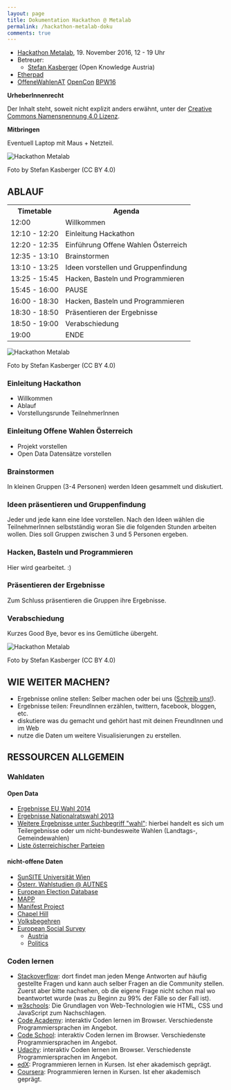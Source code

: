 ```yaml
---
layout: page
title: Dokumentation Hackathon @ Metalab
permalink: /hackathon-metalab-doku
comments: true
---
```


- [Hackathon Metalab](/hackathon-metalab), 19. November 2016, 12 - 19 Uhr
- Betreuer:
  - [Stefan Kasberger](http://stefankasberger.at) (Open Knowledge Austria)
- [Etherpad](http://pad.okfn.org/p/OffeneWahlenAT-Metalab)
- <a href="https://twitter.com/search?f=tweets&q=%23OffeneWahlenAT&src=typd" title="OffeneWahlenAT"><i class="fa fa-hashtag" aria-hidden="true"></i>OffeneWahlenAT</a> <a href="https://twitter.com/search?f=tweets&q=%23OpenCon&src=typd" title="OpenCon"><i class="fa fa-hashtag" aria-hidden="true"></i>OpenCon</a> <a href="https://twitter.com/search?f=tweets&q=%23BPW16&src=typd" title="BPW16"><i class="fa fa-hashtag" aria-hidden="true"></i>BPW16</a>

**UrheberInnenrecht**

Der Inhalt steht, soweit nicht explizit anders erwähnt, unter der [Creative Commons Namensnennung 4.0 Lizenz](https://creativecommons.org/licenses/by/4.0/).

**Mitbringen**

Eventuell Laptop mit Maus + Netzteil.

<img src="{{ site.staticurl }}pages/metalab-hackathon/photo-3.jpg" alt="Hackathon Metalab" class="img-rounded">
<p class="content-source">Foto by Stefan Kasberger (CC BY 4.0)</p>

## ABLAUF
<table class="table">
<tr>
 <th>Timetable</th>
 <th>Agenda</th>
</tr>
<tr>
 <td>12:00</td>
 <td>Willkommen</td>
</tr>
<tr>
 <td>12:10 - 12:20</td>
 <td>Einleitung Hackathon</td>
</tr>
<tr>
 <td>12:20 - 12:35</td>
 <td>Einführung Offene Wahlen Österreich</td>
</tr>
<tr>
 <td>12:35 - 13:10</td>
 <td>Brainstormen</td>
</tr>
<tr>
 <td>13:10 - 13:25</td>
 <td>Ideen vorstellen und Gruppenfindung</td>
</tr>
<tr>
 <td>13:25 - 15:45</td>
 <td>Hacken, Basteln und Programmieren</td>
</tr>
<tr>
 <td>15:45 - 16:00</td>
 <td>PAUSE</td>
</tr>
<tr>
 <td>16:00 - 18:30</td>
 <td>Hacken, Basteln und Programmieren</td>
</tr>
<tr>
 <td>18:30 - 18:50</td>
 <td>Präsentieren der Ergebnisse</td>
</tr>
<tr>
 <td>18:50 - 19:00</td>
 <td>Verabschiedung</td>
</tr>
<tr>
 <td>19:00</td>
 <td>ENDE</td>
</tr>
</table>

<img src="{{ site.staticurl }}pages/metalab-hackathon/photo-1.jpg" alt="Hackathon Metalab" class="img-rounded">
<p class="content-source">Foto by Stefan Kasberger (CC BY 4.0)</p>

### Einleitung Hackathon
- Willkommen
- Ablauf
- Vorstellungsrunde TeilnehmerInnen

### Einleitung Offene Wahlen Österreich
- Projekt vorstellen
- Open Data Datensätze vorstellen

### Brainstormen
In kleinen Gruppen (3-4 Personen) werden Ideen gesammelt und diskutiert.

### Ideen präsentieren und Gruppenfindung
Jeder und jede kann eine Idee vorstellen. Nach den Ideen wählen die TeilnehmerInnen selbstständig woran Sie die folgenden Stunden arbeiten wollen. Dies soll Gruppen zwischen 3 und 5 Personen ergeben.

### Hacken, Basteln und Programmieren
Hier wird gearbeitet. :)

### Präsentieren der Ergebnisse
Zum Schluss präsentieren die Gruppen ihre Ergebnisse.

### Verabschiedung
Kurzes Good Bye, bevor es ins Gemütliche übergeht.

<img src="{{ site.staticurl }}pages/metalab-hackathon/photo-2.jpg" alt="Hackathon Metalab" class="img-rounded">
<p class="content-source">Foto by Stefan Kasberger (CC BY 4.0)</p>

## WIE WEITER MACHEN?
- Ergebnisse online stellen: Selber machen oder bei uns ([Schreib uns!](/kontakt)).
- Ergebnisse teilen: FreundInnen erzählen, twittern, facebook, bloggen, etc.
- diskutiere was du gemacht und gehört hast mit deinen FreundInnen und im Web
- nutze die Daten um weitere Visualisierungen zu erstellen.

## RESSOURCEN ALLGEMEIN

### <i class="fa fa-database" aria-hidden="true"></i> Wahldaten

#### Open Data
- [Ergebnisse EU Wahl 2014](https://www.data.gv.at/katalog/dataset/2b10a91b-51d5-4e34-b992-8fd3a3121f0d)
- [Ergebnisse Nationalratswahl 2013](https://www.data.gv.at/katalog/dataset/09716341-2bea-4298-9525-e936d8247d19)
- [Weitere Ergebnisse unter Suchbegriff "wahl"](https://www.data.gv.at/suche/?search-term=wahl&connection=and&search-data-only=search-data-only#showresults): hierbei handelt es sich um Teilergebnisse oder um nicht-bundesweite Wahlen (Landtags-, Gemeindewahlen)
- [Liste österreichischer Parteien](https://github.com/OKFNat/data/tree/master/parteienverzeichnis)

#### nicht-offene Daten
- [SunSITE Universität Wien](http://sunsite.univie.ac.at/Austria/elections/)
- [Österr. Wahlstudien @ AUTNES](http://autnes.at/?q=node/42)
- [European Election Database](http://www.nsd.uib.no/european_election_database/country/austria/)
- [MAPP](http://www.projectmapp.eu/databases/)
- [Manifest Project](https://manifestoproject.wzb.eu/)
- [Chapel Hill](http://chesdata.eu/)
- [Volksbegehren](https://github.com/OKFNat/data/tree/master/volksbegehren)
- [European Social Survey](http://www.europeansocialsurvey.org/)
  - [Austria](http://www.europeansocialsurvey.org/data/country.html?c=austria)
  - [Politics](http://www.europeansocialsurvey.org/data/themes.html?t=politics)

### Coden lernen
- [Stackoverflow](https://stackoverflow.com): dort findet man jeden Menge Antworten auf häufig gestellte Fragen und kann auch selber Fragen an die Community stellen. Zuerst aber bitte nachsehen, ob die eigene Frage nicht schon mal wo beantwortet wurde (was zu Beginn zu 99% der Fälle so der Fall ist).
- [w3schools](http://www.w3schools.com/): Die Grundlagen von Web-Technologien wie HTML, CSS und JavaScript zum Nachschlagen.
- [Code Academy](https://www.codecademy.com/): interaktiv Coden lernen im Browser. Verschiedenste Programmiersprachen im Angebot.
- [Code School](https://www.codeschool.com/): interaktiv Coden lernen im Browser. Verschiedenste Programmiersprachen im Angebot.
- [Udacity](https://www.udacity.com/courses#!/all): interaktiv Coden lernen im Browser. Verschiedenste Programmiersprachen im Angebot.
- [edX](https://www.edx.org/course-list/allschools/computer-science/allcourses): Programmieren lernen in Kursen. Ist eher akademisch geprägt.
- [Coursera](https://www.coursera.org/courses?orderby=upcoming&cats=cs-programming): Programmieren lernen in Kursen. Ist eher akademisch geprägt.

